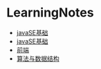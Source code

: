 # LearningNotes

* [javaSE基础](java/javaSE.md)
* [javaSE基础](java/javaSE.md)
* [前端](front-end\front-end.md)
* [算法与数据结构](Algorithm\Algorithm.md)

